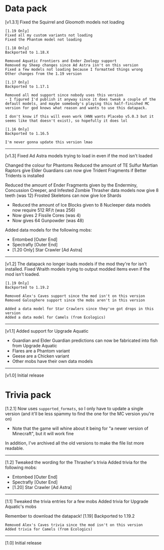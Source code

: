 # Data pack

[v1.3.1]
Fixed the Squirrel and Gloomoth models not loading

	[1.19 Only]
	Fixed all my custom variants not loading
	Fixed the Phantom model not loading

	[1.18 Only]
	Backported to 1.18.X

	Removed Aquatic Frontiers and Ender Zoology support
	Removed my Sheep changes since Ad Astra isn't on this version
	Fixed a few models not loading because I formatted things wrong
	Other changes from the 1.19 version

	[1.17 Only]
	Backported to 1.17.1

	Removed all mod support since nobody uses this version
	- I figured I'd publish it anyway since it does tweak a couple of the default models, and maybe somebody's playing this half-finished MC version for god knows what reason and wants to use this datapack.

	I don't know if this will even work (HNN wants Placebo v5.0.3 but it seems like that doesn't exist), so hopefully it does lol

	[1.16 Only]
	Backported to 1.16.5

	I'm never gonna update this version lmao

--------------------
[v1.3]
Fixed Ad Astra models trying to load in even if the mod isn't loaded

Changed the colour for Phantoms
Reduced the amount of TE Sulfur Martian Raptors give
Elder Guardians can now give Trident Fragments if Better Tridents is installed

Reduced the amount of Ender Fragments given by the Enderminy, Concussion Creeper, and Infested Zombie
Thrasher data models now give 8 teeth (was 12)
Frosted Skeletons can now give Ice Shards
- Reduced the amount of Ice Blocks given to 8
Nucleeper data models now require 512 RF/t (was 256)
- Now gives 2 Fissile Cores (was 4)
- Now gives 64 Gunpowder (was 48)

Added data models for the following mobs:
- Entombed [Outer End]
- Spectrafly [Outer End]
- [1.20 Only] Star Crawler [Ad Astra]


--------------------
[v1.2]
The datapack no longer loads models if the mod they're for isn't installed.
Fixed Wraith models trying to output modded items even if the mod isn't loaded.

	[1.19 Only]
	Backported to 1.19.2

	Removed Alex's Caves support since the mod isn't on this version
	Removed Galosphere support since the mobs aren't in this version

	Added a data model for Star Crawlers since they've got drops in this version
	Added a data model for Camels (from Ecologics)


--------------------
[v1.1]
Added support for Upgrade Aquatic
- Guardian and Elder Guardian predictions can now be fabricated into fish from Upgrade Aquatic
- Flares are a Phantom variant
- Geese are a Chicken variant
- Other mobs have their own data models


--------------------
[v1.0] 
Initial release





# Trivia pack

[1.2.1]
Now uses `supported_formats`, so I only have to update a single version (and it'll be less spammy to find the one for the MC version you're on)
- Note that the game will whine about it being for "a newer version of Minecraft", but it will work fine

In addition, I've archived all the old versions to make the file list more readable.

--------------------
[1.2]
Tweaked the wording for the Thrasher's trivia
Added trivia for the following mobs:
- Entombed [Outer End]
- Spectrafly [Outer End]
- [1.20] Star Crawler [Ad Astra]


--------------------
[1.1]
Tweaked the trivia entries for a few mobs
Added trivia for Upgrade Aquatic's mobs

Remember to download the datapack!
	[1.19]
	Backported to 1.19.2

	Removed Alex's Caves trivia since the mod isn't on this version
	Added trivia for Camels (from Ecologics)


--------------------
[1.0] 
Initial release